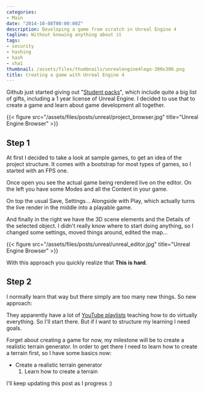 ```yaml
---
categories:
- Main
date: "2014-10-08T00:00:00Z"
description: Developing a game from scratch in Unreal Engine 4
tagline: Without knowing anything about it
tags:
- security
- hashing
- hash
- sha1
thumbnail: /assets/files/thumbnails/unrealengine4logo-300x300.png
title: Creating a game with Unreal Engine 4
---
```


Github just started giving out "[Student packs](https://education.github.com/pack)", which include quite a big list of gifts, including a 1 year license of Unreal Engine. I decided to use that to create a game and learn about game development all together.

{{< figure src="/assets/files/posts/unreal/project_browser.jpg" title="Unreal Engine Browser" >}}

## Step 1

At first I decided to take a look at sample games, to get an idea of the project structure. It comes with a bootstrap for most types of games, so I started with an FPS one.

Once open you see the actual game being rendered live on the editor. On the left you have some Modes and all the Content in your game.

On top the usual Save, Settings... Alongside with Play, which actually turns the live render in the middle into a playable game.

And finally in the right we have the 3D scene elements and the Details of the selected object. I didn't really know where to start doing anything, so I changed some settings, moved things around, edited the map...

{{< figure src="/assets/files/posts/unreal/unreal_editor.jpg" title="Unreal Engine Browser" >}}


With this approach you quickly realize that **This is hard**.

## Step 2
I normally learn that way but there simply are too many new things. So new approach:

They apparently have a lot of [YouTube playlists](https://www.youtube.com/user/UnrealDevelopmentKit/playlists) teaching how to do virtually everything. So I'll start there. But if I want to structure my learning I need goals.

Forget about creating a game for now, my milestone will be to create a realistic terrain generator. In order to get there I need to learn how to create a terrain first, so I have some basics now:

* Create a realistic terrain generator
    1. Learn how to create a terrain

I'll keep updating this post as I progress :)
